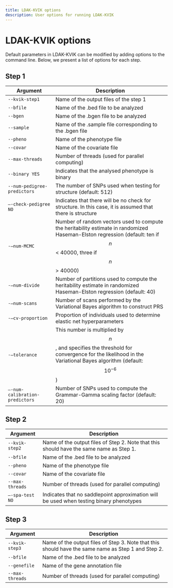 ```yaml
---
title: LDAK-KVIK options
description: User options for running LDAK-KVIK
---
```

<script type="text/javascript" async
  src="https://cdnjs.cloudflare.com/ajax/libs/mathjax/2.7.7/MathJax.js?config=TeX-MML-AM_CHTML">
</script>

# LDAK-KVIK options

Default parameters in LDAK-KVIK can be modified by adding options to the command line. Below, we present a list of options for each step.

## Step 1

| Argument |  Description |
|--------------------|--------|
|`--kvik-step1`    | Name of the output files of the step 1   |
|`--bfile`   | Name of the .bed file to be analyzed      |
|`--bgen`   | Name of the .bgen file to be analyzed      |
|`--sample`   | Name of the .sample file corresponding to the .bgen file      |
|`--pheno`   | Name of the phenotype file      |
|`--covar`   | Name of the covariate file     |
| `--max-threads` | Number of threads (used for parallel computing) |
| `--binary YES`    |  Indicates that the analysed phenotype is binary |
| `--num-pedigree-predictors`    |  The number of SNPs used when testing for structure (default: 512)   |
| `–-check-pedigree NO`   |  Indicates that there will be no check for structure. In this case, it is assumed that there is structure    |
| `-–num-MCMC`   | Number of random vectors used to compute the heritability estimate in randomized Haseman-Elston regression (default: ten if $$n$$ < 40000, three if $$n$$ > 40000)     |
| `-–num-divide`   | Number of partitions used to compute the heritability estimate in randomized Haseman-Elston regression (default: 40)    |
| `-–num-scans`   | Number of scans performed by the Variational Bayes algorithm to construct PRS   |
| `-–cv-proportion`   | Proportion of individuals used to determine elastic net hyperparameters   |
| `-–tolerance`   | This number is multiplied by $$n$$, and specifies the threshold for convergence for the likelihood in the Variational Bayes algorithm (default: $$10^{-6}$$)   |
| `–-num-calibration-predictors`   | Number of SNPs used to compute the Grammar-Gamma scaling factor (default: 20)  |

## Step 2

| Argument |  Description |
|--------------------|--------|
|`--kvik-step2`    | Name of the output files of Step 2. Note that this should have the same name as Step 1.   |
|`--bfile`   | Name of the .bed file to be analyzed      |
|`--pheno`   | Name of the phenotype file      |
|`--covar`   | Name of the covariate file     |
| `--max-threads` | Number of threads (used for parallel computing) |
| `–-spa-test NO`   | Indicates that no saddlepoint approximation will be used when testing binary phenotypes  |

## Step 3

| Argument |  Description | 
|------------|--------|
|`--kvik-step3`    | Name of the output files of Step 3. Note that this should have the same name as Step 1 and Step 2.   |
|`--bfile`   | Name of the .bed file to be analyzed      |
|`--genefile`   | Name of the gene annotation file      |
| `--max-threads` | Number of threads (used for parallel computing) |
